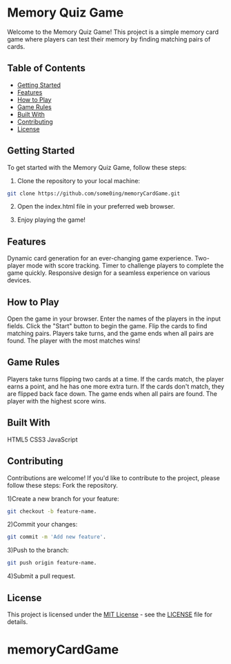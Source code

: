 # Memory Quiz Game

Welcome to the Memory Quiz Game! This project is a simple memory card game where players can test their memory by finding matching pairs of cards.

## Table of Contents

- [Getting Started](#getting-started)
- [Features](#features)
- [How to Play](#how-to-play)
- [Game Rules](#game-rules)
- [Built With](#built-with)
- [Contributing](#contributing)
- [License](#license)

## Getting Started

To get started with the Memory Quiz Game, follow these steps:

1. Clone the repository to your local machine:

```bash
git clone https://github.com/some0ing/memoryCardGame.git
```

2. Open the index.html file in your preferred web browser.

2. Enjoy playing the game!

## Features
Dynamic card generation for an ever-changing game experience.
Two-player mode with score tracking.
Timer to challenge players to complete the game quickly.
Responsive design for a seamless experience on various devices.

## How to Play
Open the game in your browser.
Enter the names of the players in the input fields.
Click the "Start" button to begin the game.
Flip the cards to find matching pairs.
Players take turns, and the game ends when all pairs are found.
The player with the most matches wins!

## Game Rules
Players take turns flipping two cards at a time.
If the cards match, the player earns a point, and he has one more extra turn.
If the cards don't match, they are flipped back face down.
The game ends when all pairs are found.
The player with the highest score wins.

## Built With
HTML5
CSS3
JavaScript

## Contributing
Contributions are welcome! If you'd like to contribute to the project, please follow these steps:
Fork the repository.

1)Create a new branch for your feature:
```bash
git checkout -b feature-name.
```
2)Commit your changes:
```bash
git commit -m 'Add new feature'.
```
3)Push to the branch:
```bash
git push origin feature-name.
```
4)Submit a pull request.

## License

This project is licensed under the [MIT License](LICENSE) - see the [LICENSE](LICENSE) file for details.
# memoryCardGame
